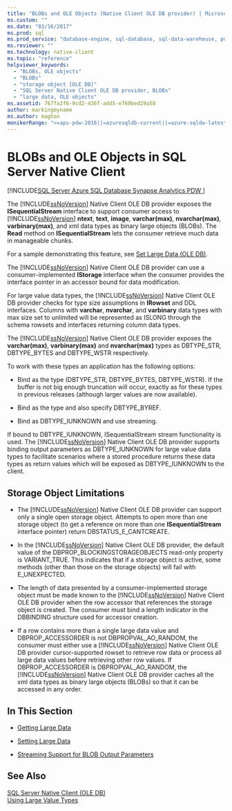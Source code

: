 ```yaml
---
title: "BLOBs and OLE Objects (Native Client OLE DB provider) | Microsoft Docs"
ms.custom: ""
ms.date: "03/16/2017"
ms.prod: sql
ms.prod_service: "database-engine, sql-database, sql-data-warehouse, pdw"
ms.reviewer: ""
ms.technology: native-client
ms.topic: "reference"
helpviewer_keywords: 
  - "BLOBs, OLE objects"
  - "BLOBs"
  - "storage object [OLE DB]"
  - "SQL Server Native Client OLE DB provider, BLOBs"
  - "large data, OLE objects"
ms.assetid: 767fa2f6-9cd2-436f-add5-e760bed29a58
author: markingmyname
ms.author: maghan
monikerRange: ">=aps-pdw-2016||=azuresqldb-current||=azure-sqldw-latest||>=sql-server-2016||=sqlallproducts-allversions||>=sql-server-linux-2017||=azuresqldb-mi-current"
---
```

# BLOBs and OLE Objects in SQL Server Native Client
[!INCLUDE[SQL Server Azure SQL Database Synapse Analytics PDW ](../../includes/applies-to-version/sql-asdb-asdbmi-asa-pdw.md)]

  The [!INCLUDE[ssNoVersion](../../includes/ssnoversion-md.md)] Native Client OLE DB provider exposes the **ISequentialStream** interface to support consumer access to [!INCLUDE[ssNoVersion](../../includes/ssnoversion-md.md)] **ntext**, **text**, **image**, **varchar(max)**, **nvarchar(max)**, **varbinary(max)**, and xml data types as binary large objects (BLOBs). The **Read** method on **ISequentialStream** lets the consumer retrieve much data in manageable chunks.  
  
 For a sample demonstrating this feature, see [Set Large Data &#40;OLE DB&#41;](../../relational-databases/native-client-ole-db-how-to/set-large-data-ole-db.md).  
  
 The [!INCLUDE[ssNoVersion](../../includes/ssnoversion-md.md)] Native Client OLE DB provider can use a consumer-implemented **IStorage** interface when the consumer provides the interface pointer in an accessor bound for data modification.  
  
 For large value data types, the [!INCLUDE[ssNoVersion](../../includes/ssnoversion-md.md)] Native Client OLE DB provider checks for type size assumptions in **IRowset** and DDL interfaces. Columns with **varchar**, **nvarchar**, and **varbinary** data types with max size set to unlimited will be represented as ISLONG through the schema rowsets and interfaces returning column data types.  
  
 The [!INCLUDE[ssNoVersion](../../includes/ssnoversion-md.md)] Native Client OLE DB provider exposes the **varchar(max)**, **varbinary(max)** and **nvarchar(max)** types as DBTYPE_STR, DBTYPE_BYTES and DBTYPE_WSTR respectively.  
  
 To work with these types an application has the following options:  
  
-   Bind as the type (DBTYPE_STR, DBTYPE_BYTES, DBTYPE_WSTR). If the buffer is not big enough truncation will occur, exactly as for these types in previous releases (although larger values are now available).  
  
-   Bind as the type and also specify DBTYPE_BYREF.  
  
-   Bind as DBTYPE_IUNKNOWN and use streaming.  
  
 If bound to DBTYPE_IUNKNOWN, ISequentialStream stream functionality is used. The [!INCLUDE[ssNoVersion](../../includes/ssnoversion-md.md)] Native Client OLE DB provider supports binding output parameters as DBTYPE_IUNKNOWN for large value data types to facilitate scenarios where a stored procedure returns these data types as return values which will be exposed as DBTYPE_IUNKNOWN to the client.  
  
## Storage Object Limitations  
  
-   The [!INCLUDE[ssNoVersion](../../includes/ssnoversion-md.md)] Native Client OLE DB provider can support only a single open storage object. Attempts to open more than one storage object (to get a reference on more than one **ISequentialStream** interface pointer) return DBSTATUS_E_CANTCREATE.  
  
-   In the [!INCLUDE[ssNoVersion](../../includes/ssnoversion-md.md)] Native Client OLE DB provider, the default value of the DBPROP_BLOCKINGSTORAGEOBJECTS read-only property is VARIANT_TRUE. This indicates that if a storage object is active, some methods (other than those on the storage objects) will fail with E_UNEXPECTED.  
  
-   The length of data presented by a consumer-implemented storage object must be made known to the [!INCLUDE[ssNoVersion](../../includes/ssnoversion-md.md)] Native Client OLE DB provider when the row accessor that references the storage object is created. The consumer must bind a length indicator in the DBBINDING structure used for accessor creation.  
  
-   If a row contains more than a single large data value and DBPROP_ACCESSORDER is not DBPROPVAL_AO_RANDOM, the consumer must either use a [!INCLUDE[ssNoVersion](../../includes/ssnoversion-md.md)] Native Client OLE DB provider cursor-supported rowset to retrieve row data or process all large data values before retrieving other row values. If DBPROP_ACCESSORDER is DBPROPVAL_AO_RANDOM, the [!INCLUDE[ssNoVersion](../../includes/ssnoversion-md.md)] Native Client OLE DB provider caches all the xml data types as binary large objects (BLOBs) so that it can be accessed in any order.  
  
## In This Section  
  
-   [Getting Large Data](../../relational-databases/native-client-ole-db-blobs/getting-large-data.md)  
  
-   [Setting Large Data](../../relational-databases/native-client-ole-db-blobs/setting-large-data.md)  
  
-   [Streaming Support for BLOB Output Parameters](../../relational-databases/native-client-ole-db-blobs/streaming-support-for-blob-output-parameters.md)  
  
## See Also  
 [SQL Server Native Client &#40;OLE DB&#41;](../../relational-databases/native-client/ole-db/sql-server-native-client-ole-db.md)   
 [Using Large Value Types](../../relational-databases/native-client/features/using-large-value-types.md)  
  
  
